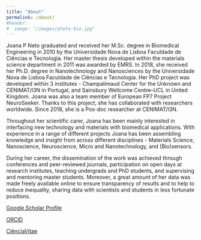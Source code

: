```yaml
---
title: "About"
permalink: /about/
#header:
#  image: "/images/photo-bio.jpg"
---
```


Joana P Neto graduated and received her M.Sc. degree in Biomedical Engineering in 2010 by the Universidade Nova de Lisboa Faculdade de Ciências e Tecnologia. 
Her master thesis developed within the materials science department in 2011 was awarded by EMRS. In 2018, she received her Ph.D. degree in Nanotechnology and Nanosciences by the Universidade Nova de Lisboa Faculdade de Ciências e Tecnologia. 
Her PhD project was developed within 3 institutes - Champalimaud Center for the Unknown and CENIMAT/I3N in Portugal, and Sainsbury Wellcome Centre–UCL in United Kingdom. 
Joana was also a team member of European FP7 Project NeuroSeeker. Thanks to this project, she has collaborated with researchers worldwide. 
Since 2018, she is a Pos-doc researcher at CENIMAT/I3N.

Throughout her scientific carer, Joana has been mainly interested in interfacing new technology and materials with biomedical applications.
With experience in a range of different projects Joana has been assembling knowledge and insight from across different disciplines - Materials Science, Nanoscience, Neuroscience, Micro and Nanotechnology, and (Bio)sensors. 

During her career, the dissemination of the work was achieved through conferences and peer-reviewed journals, participation on open days at research institutes, teaching undergrads and PhD students, and supervising and mentoring master students. 
Moreover, a great amount of her data was made freely available online to ensure transparency of results and to help to reduce inequality, sharing data with scientists and students in less fortunate positions. 


[Google Scholar Profile](https://scholar.google.com/citations?user=csGzJ6EAAAAJ&hl=pt-PT)

[ORCID](https://orcid.org/0000-0001-7237-8916)

[CiênciaVitae](https://www.cienciavitae.pt//en/C81F-F6ED-E6EB)

